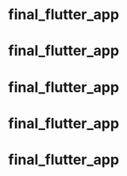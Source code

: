 # final_flutter_app
# final_flutter_app
# final_flutter_app
# final_flutter_app
# final_flutter_app
